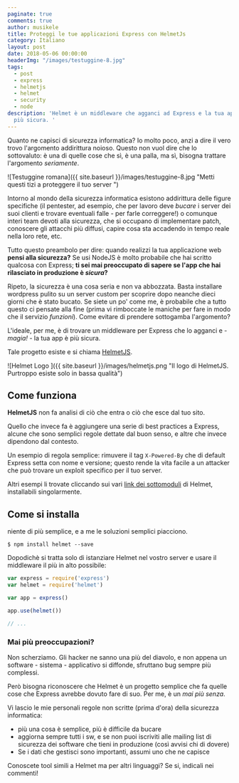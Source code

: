 ```yaml
---
paginate: true
comments: true
author: musikele
title: Proteggi le tue applicazioni Express con HelmetJs
category: Italiano
layout: post
date: 2018-05-06 00:00:00
headerImg: "/images/testuggine-8.jpg"
tags:
  - post
  - express
  - helmetjs
  - helmet
  - security
  - node
description: 'Helmet è un middleware che agganci ad Express e la tua app è immediatamente
  più sicura. '
---
```

Quanto ne capisci di sicurezza informatica? Io molto poco, anzi a dire il vero trovo l'argomento addirittura noioso. Questo non vuol dire che lo sottovaluto: è una di quelle cose che sì, è una palla, ma sì, bisogna trattare l'argomento _seriamente_.

![Testuggine romana]({{ site.baseurl }}/images/testuggine-8.jpg "Metti questi tizi a proteggere il tuo server ")

Intorno al mondo della sicurezza informatica esistono addirittura delle figure specifiche (il pentester, ad esempio, che per lavoro deve _bucare_ i server dei suoi clienti e trovare eventuali falle - per farle correggere!) o comunque interi team devoti alla sicurezza, che si occupano di implementare patch, conoscere gli attacchi più diffusi, capire cosa sta accadendo in tempo reale nella loro rete, etc.

Tutto questo preambolo per dire: quando realizzi la tua applicazione web **pensi alla sicurezza?** Se usi NodeJS è molto probabile che hai scritto qualcosa con Express; **ti sei mai preoccupato di sapere se l'app che hai rilasciato in produzione è _sicura_?**

Ripeto, la sicurezza è una cosa seria e non va abbozzata. Basta installare wordpress pulito su un server custom per scoprire dopo neanche dieci giorni che è stato bucato. Se siete un po' come me, è probabile che a tutto questo ci pensate alla fine (prima vi rimboccate le maniche per fare in modo che il servizio _funzioni_). Come evitare di prendere sottogamba l'argomento?

L'ideale, per me, è di trovare un middleware per Express che lo agganci e - _magia! -_ la tua app è più sicura.

Tale progetto esiste e si chiama [HelmetJS](https://helmetjs.github.io/).

![Helmet Logo ]({{ site.baseurl }}/images/helmetjs.png "Il logo di HelmetJS. Purtroppo esiste solo in bassa qualità")

## Come funziona

**HelmetJS** non fa analisi di ciò che entra o ciò che esce dal tuo sito.

Quello che invece fa è aggiungere una serie di best practices a Express, alcune che sono semplici regole dettate dal buon senso, e altre che invece dipendono dal contesto.

Un esempio di regola semplice: rimuvere il tag `X-Powered-By` che di default Express setta con nome e versione; questo rende la vita facile a un attacker che può trovare un exploit specifico per il tuo server.

Altri esempi li trovate cliccando sui vari [link dei sottomoduli]() di Helmet, installabili singolarmente.

## Come si installa

niente di più semplice, e a me le soluzioni semplici piacciono.

```shell
$ npm install helmet --save 
```

Dopodichè si tratta solo di istanziare Helmet nel vostro server e usare il middleware il più in alto possibile:

```javascript
var express = require('express')
var helmet = require('helmet')

var app = express()

app.use(helmet())

// ...
```

### Mai più preoccupazioni?

Non scherziamo. Gli hacker ne sanno una più del diavolo, e non appena un software - sistema - applicativo si diffonde, sfruttano bug sempre più complessi.

Però bisogna riconoscere che Helmet è un progetto semplice che fa quelle cose che Express avrebbe dovuto fare di suo. Per me, è un _mai più senza_.

Vi lascio le mie personali regole non scritte (prima d'ora) della sicurezza informatica:

* più una cosa è semplice, più è difficile da bucare
* aggiorna sempre tutti i sw, e se non puoi iscriviti alle mailing list di sicurezza dei software che tieni in produzione (così avvisi chi di dovere)
* Se i dati che gestisci sono importanti, assumi uno che ne capisce

Conoscete tool simili a Helmet ma per altri linguaggi? Se si, indicali nei commenti!